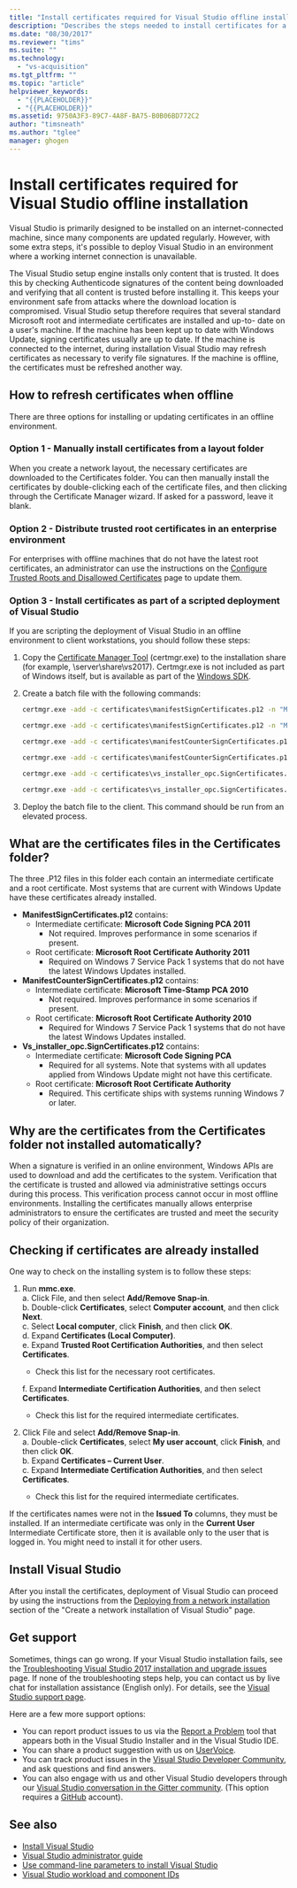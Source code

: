 ```yaml
---
title: "Install certificates required for Visual Studio offline installation | Microsoft Docs"
description: "Describes the steps needed to install certificates for a Visual Studio offline installation"
ms.date: "08/30/2017"
ms.reviewer: "tims"
ms.suite: ""
ms.technology:
  - "vs-acquisition"
ms.tgt_pltfrm: ""
ms.topic: "article"
helpviewer_keywords:
  - "{{PLACEHOLDER}}"
  - "{{PLACEHOLDER}}"
ms.assetid: 9750A3F3-89C7-4A8F-BA75-B0B06BD772C2
author: "timsneath"
ms.author: "tglee"
manager: ghogen
---
```

# Install certificates required for Visual Studio offline installation

Visual Studio is primarily designed to be installed on an internet-connected machine, since many components are updated regularly. However, with some extra steps, it's possible to deploy Visual Studio in an environment where a working internet connection is unavailable.

The Visual Studio setup engine installs only content that is trusted. It does this by checking Authenticode signatures of the content being downloaded and verifying that all content is trusted before installing it. This keeps your environment safe from attacks where the download location is compromised. Visual Studio setup therefore requires that several standard Microsoft root and intermediate certificates are installed and up-to- date on a user's machine. If the machine has been kept up to date with Windows Update, signing certificates usually are up to date. If the machine is connected to the internet, during installation Visual Studio may refresh certificates as necessary to verify file signatures. If the machine is offline, the certificates must be refreshed another way.

## How to refresh certificates when offline

There are three options for installing or updating certificates in an offline environment.

### Option 1 - Manually install certificates from a layout folder

When you create a network layout, the necessary certificates are downloaded to the Certificates folder. You can then manually install the certificates by double-clicking each of the certificate files, and then clicking through the Certificate Manager wizard. If asked for a password, leave it blank.

### Option 2 - Distribute trusted root certificates in an enterprise environment

For enterprises with offline machines that do not have the latest root certificates, an administrator can use the instructions on the [Configure Trusted Roots and Disallowed Certificates](https://technet.microsoft.com/library/dn265983.aspx) page to update them.

### Option 3 - Install certificates as part of a scripted deployment of Visual Studio

If you are scripting the deployment of Visual Studio in an offline environment to client workstations, you should follow these steps:

1. Copy the [Certificate Manager Tool](https://msdn.microsoft.com/library/e78byta0.aspx) (certmgr.exe) to the installation share (for example, \\server\share\vs2017). Certmgr.exe is not included as part of Windows itself, but is available as part of the [Windows SDK](https://developer.microsoft.com/windows/downloads/windows-10-sdk).

2. Create a batch file with the following commands:

   ```cmd
   certmgr.exe -add -c certificates\manifestSignCertificates.p12 -n "Microsoft Code Signing PCA 2011" -s -r LocalMachine CA

   certmgr.exe -add -c certificates\manifestSignCertificates.p12 -n "Microsoft Root Certificate Authority" -s -r LocalMachine root

   certmgr.exe -add -c certificates\manifestCounterSignCertificates.p12 -n "Microsoft Time-Stamp PCA 2010" -s -r LocalMachine CA

   certmgr.exe -add -c certificates\manifestCounterSignCertificates.p12 -n "Microsoft Root Certificate Authority" -s -r LocalMachine root

   certmgr.exe -add -c certificates\vs_installer_opc.SignCertificates.p12 -n "Microsoft Code Signing PCA" -s -r LocalMachine CA

   certmgr.exe -add -c certificates\vs_installer_opc.SignCertificates.p12 -n "Microsoft Root Certificate Authority" -s -r LocalMachine root
   ```

3. Deploy the batch file to the client. This command should be run from an elevated process.

## What are the certificates files in the Certificates folder?

The three .P12 files in this folder each contain an intermediate certificate and a root certificate. Most systems that are current with Windows Update have these certificates already installed.

* **ManifestSignCertificates.p12** contains:
    * Intermediate certificate: **Microsoft Code Signing PCA 2011**
        * Not required. Improves performance in some scenarios if present.
    * Root certificate: **Microsoft Root Certificate Authority 2011**
        * Required on Windows 7 Service Pack 1 systems that do not have the latest Windows Updates installed.
* **ManifestCounterSignCertificates.p12** contains:
    * Intermediate certificate: **Microsoft Time-Stamp PCA 2010**
        * Not required. Improves performance in some scenarios if present.
    * Root certificate: **Microsoft Root Certificate Authority 2010**
        * Required for Windows 7 Service Pack 1 systems that do not have the latest Windows Updates installed.
* **Vs_installer_opc.SignCertificates.p12** contains:
    * Intermediate certificate: **Microsoft Code Signing PCA**
        * Required for all systems. Note that systems with all updates applied from Windows Update might not have this certificate.
    * Root certificate: **Microsoft Root Certificate Authority**
        * Required. This certificate ships with systems running Windows 7 or later.

## Why are the certificates from the Certificates folder not installed automatically?

When a signature is verified in an online environment, Windows APIs are used to download and add the certificates to the system. Verification that the certificate is trusted and allowed via administrative settings occurs during this process. This verification process cannot occur in most offline environments. Installing the certificates manually allows enterprise administrators to ensure the certificates are trusted and meet the security policy of their organization.

## Checking if certificates are already installed

One way to check on the installing system is to follow these steps:
1. Run **mmc.exe**.<br/>
  a. Click File, and then select **Add/Remove Snap-in**.<br/>
  b. Double-click **Certificates**, select **Computer account**, and then click **Next**.<br/>
  c. Select **Local computer**, click **Finish**, and then click **OK**.<br/>
  d. Expand **Certificates (Local Computer)**.<br/>
  e. Expand **Trusted Root Certification Authorities**, and then select **Certificates**.<br/>
    * Check this list for the necessary root certificates.<br/>

   f. Expand **Intermediate Certification Authorities**, and then select **Certificates**.<br/>
    * Check this list for the required intermediate certificates.<br/>

2. Click File and select **Add/Remove Snap-in**.<br/>
  a. Double-click **Certificates**, select **My user account**, click **Finish**, and then click **OK**.<br/>
  b. Expand **Certificates – Current User**.<br/>
  c. Expand **Intermediate Certification Authorities**, and then select **Certificates**.<br/>
    * Check this list for the required intermediate certificates.<br/>

If the certificates names were not in the **Issued To** columns, they must be installed.  If an intermediate certificate was only in the **Current User** Intermediate Certificate store, then it is available only to the user that is logged in. You might need to install it for other users.

## Install Visual Studio

After you install the certificates, deployment of Visual Studio can proceed by using the instructions from the [Deploying from a network installation](create-a-network-installation-of-visual-studio.md#deploying-from-a-network-installation) section of the "Create a network installation of Visual Studio" page.

## Get support
Sometimes, things can go wrong. If your Visual Studio installation fails, see the [Troubleshooting Visual Studio 2017 installation and upgrade issues](troubleshooting-installation-issues.md) page. If none of the troubleshooting steps help, you can contact us by live chat for installation assistance (English only). For details, see the [Visual Studio support page](https://www.visualstudio.com/vs/support/#talktous).

Here are a few more support options:
* You can report product issues to us via the [Report a Problem](../ide/how-to-report-a-problem-with-visual-studio-2017.md) tool that appears both in the Visual Studio Installer and in the Visual Studio IDE.
* You can share a product suggestion with us on [UserVoice](https://visualstudio.uservoice.com/forums/121579).
* You can track product issues in the [Visual Studio Developer Community](https://developercommunity.visualstudio.com/), and ask questions and find answers.
* You can also engage with us and other Visual Studio developers through our [Visual Studio conversation in the Gitter community](https://gitter.im/Microsoft/VisualStudio).  (This option requires a [GitHub](https://github.com/) account).

## See also
* [Install Visual Studio](install-visual-studio.md)
* [Visual Studio administrator guide](visual-studio-administrator-guide.md)
* [Use command-line parameters to install Visual Studio](use-command-line-parameters-to-install-visual-studio.md)
* [Visual Studio workload and component IDs](workload-and-component-ids.md)
